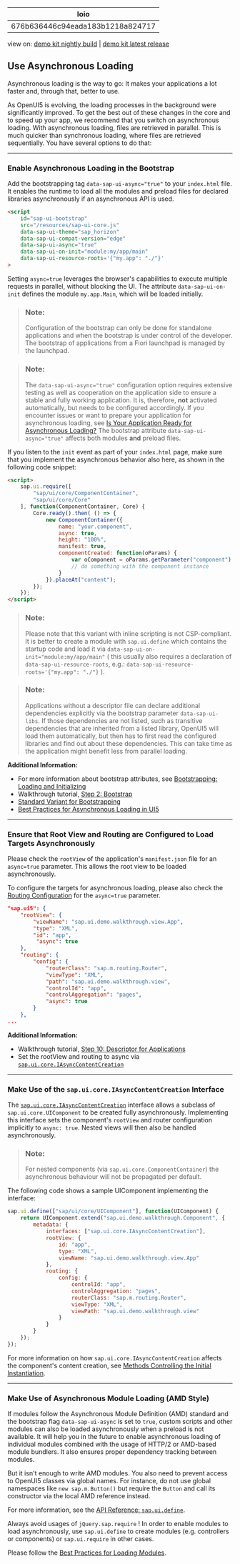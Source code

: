 <!-- loio676b636446c94eada183b1218a824717 -->

| loio |
| -----|
| 676b636446c94eada183b1218a824717 |

<div id="loio">

view on: [demo kit nightly build](https://sdk.openui5.org/nightly/#/topic/676b636446c94eada183b1218a824717) | [demo kit latest release](https://sdk.openui5.org/topic/676b636446c94eada183b1218a824717)</div>

## Use Asynchronous Loading

Asynchronous loading is the way to go: It makes your applications a lot faster and, through that, better to use.

As OpenUI5 is evolving, the loading processes in the background were significantly improved. To get the best out of these changes in the core and to speed up your app, we recommend that you switch on asynchronous loading. With asynchronous loading, files are retrieved in parallel. This is much quicker than synchronous loading, where files are retrieved sequentially. You have several options to do that:

***

<a name="loio676b636446c94eada183b1218a824717__section_EALB"/>

### Enable Asynchronous Loading in the Bootstrap

Add the bootstrapping tag `data-sap-ui-async="true"` to your `index.html` file. It enables the runtime to load all the modules and preload files for declared libraries asynchronously if an asynchronous API is used.

```html
<script 
	id="sap-ui-bootstrap"
	src="/resources/sap-ui-core.js"
	data-sap-ui-theme="sap_horizon"
	data-sap-ui-compat-version="edge"
	data-sap-ui-async="true"
	data-sap-ui-on-init="module:my/app/main"
	data-sap-ui-resource-roots='{"my.app": "./"}'
>
```

Setting `async=true` leverages the browser's capabilities to execute multiple requests in parallel, without blocking the UI. The attribute `data-sap-ui-on-init` defines the module `my.app.Main`, which will be loaded initially.

> ### Note:  
> Configuration of the bootstrap can only be done for standalone applications and when the bootstrap is under control of the developer. The bootstrap of applications from a Fiori launchpad is managed by the launchpad.

> ### Note:  
> The `data-sap-ui-async="true"` configuration option requires extensive testing as well as cooperation on the application side to ensure a stable and fully working application. It is, therefore, **not** activated automatically, but needs to be configured accordingly. If you encounter issues or want to prepare your application for asynchronous loading, see [Is Your Application Ready for Asynchronous Loading?](Is_Your_Application_Ready_for_Asynchronous_Loading_493a15a.md) The bootstrap attribute `data-sap-ui-async="true"` affects both modules **and** preload files.

If you listen to the `init` event as part of your `index.html` page, make sure that you implement the asynchronous behavior also here, as shown in the following code snippet:

```html
<script>
    sap.ui.require([
        "sap/ui/core/ComponentContainer",
        "sap/ui/core/Core"
    ], function(ComponentContainer, Core) {
        Core.ready().then( () => {
            new ComponentContainer({
                name: "your.component",
                async: true,
                height: "100%",
                manifest: true,
                componentCreated: function(oParams) {
                    var oComponent = oParams.getParameter("component");
                    // do something with the component instance
                }
            }).placeAt("content");
        });
    });
</script>
```

> ### Note:  
> Please note that this variant with inline scripting is not CSP-compliant. It is better to create a module with `sap.ui.define` which contains the startup code and load it via `data-sap-ui-on-init="module:my/app/main"` \( this usually also requires a declaration of `data-sap-ui-resource-roots`, e.g.: `data-sap-ui-resource-roots='{"my.app": "./"}` \).

> ### Note:  
> Applications without a descriptor file can declare additional dependencies explicitly via the bootstrap parameter `data-sap-ui-libs`. If those dependencies are not listed, such as transitive dependencies that are inherited from a listed library, OpenUI5 will load them automatically, but then has to first read the configured libraries and find out about these dependencies. This can take time as the application might benefit less from parallel loading.

**Additional Information:**

-   For more information about bootstrap attributes, see [Bootstrapping: Loading and Initializing](Bootstrapping_Loading_and_Initializing_a04b0d1.md)
-   Walkthrough tutorial, [Step 2: Bootstrap](Step_2_Bootstrap_fe12df2.md)
-   [Standard Variant for Bootstrapping](Standard_Variant_for_Bootstrapping_91f1f45.md)
-   [Best Practices for Asynchronous Loading in UI5](https://blogs.sap.com/2018/12/18/ui5ers-buzz-41-best-practices-for-async-loading-in-ui5/)

***

<a name="loio676b636446c94eada183b1218a824717__section_RootViewRoutingConfiguration"/>

### Ensure that Root View and Routing are Configured to Load Targets Asynchronously

Please check the `rootView` of the application's `manifest.json` file for an `async=true` parameter. This allows the root view to be loaded asynchronously.

To configure the targets for asynchronous loading, please also check the [Routing Configuration](Routing_Configuration_9023130.md) for the `async=true` parameter.

```json
"sap.ui5": {
	"rootView": {
        "viewName": "sap.ui.demo.walkthrough.view.App",
        "type": "XML",
        "id": "app",
         "async": true
    },
    "routing": {
        "config": {
            "routerClass": "sap.m.routing.Router",
            "viewType": "XML",
            "path": "sap.ui.demo.walkthrough.view",
            "controlId": "app",
            "controlAggregation": "pages",
            "async": true
        }
    },
...
```

**Additional Information:**

-   Walkthrough tutorial, [Step 10: Descriptor for Applications](Step_10_Descriptor_for_Applications_8f93bf2.md)
-   Set the rootView and routing to async via [`sap.ui.core.IAsyncContentCreation`](https://sdk.openui5.org/api/sap.ui.core.IAsyncContentCreation)

***

<a name="loio676b636446c94eada183b1218a824717__section_AsyncInterface"/>

### Make Use of the `sap.ui.core.IAsyncContentCreation` Interface

The [`sap.ui.core.IAsyncContentCreation`](https://sdk.openui5.org/api/sap.ui.core.IAsyncContentCreation) interface allows a subclass of `sap.ui.core.UIComponent` to be created fully asynchronously. Implementing this interface sets the component's `rootView` and router configuration implicitly to `async: true`. Nested views will then also be handled asynchronously.

> ### Note:  
> For nested components \(via `sap.ui.core.ComponentContainer`\) the asynchronous behaviour will not be propagated per default.

The following code shows a sample UIComponent implementing the interface:

```js
sap.ui.define(["sap/ui/core/UIComponent"], function(UIComponent) {
	return UIComponent.extend("sap.ui.demo.walkthrough.Component", {
		metadata: {
			interfaces: ["sap.ui.core.IAsyncContentCreation"],
			rootView: {
				id: "app",
				type: "XML",
				viewName: "sap.ui.demo.walkthrough.view.App"
			},
			routing: {
				config: {
					controlId: "app",
					controlAggregation: "pages",
					routerClass: "sap.m.routing.Router",
					viewType: "XML",
					viewPath: "sap.ui.demo.walkthrough.view"
				}
			}
		}
	});
});
```

For more information on how `sap.ui.core.IAsyncContentCreation` affects the component's content creation, see [Methods Controlling the Initial Instantiation](Methods_Controlling_the_Initial_Instantiation_b430345.md).

***

<a name="loio676b636446c94eada183b1218a824717__section_AsyncModuleLoading"/>

### Make Use of Asynchronous Module Loading \(AMD Style\)

If modules follow the Asynchronous Module Definition \(AMD\) standard and the bootstrap flag `data-sap-ui-async` is set to `true`, custom scripts and other modules can also be loaded asynchronously when a preload is not available. It will help you in the future to enable asynchronous loading of individual modules combined with the usage of HTTP/2 or AMD-based module bundlers. It also ensures proper dependency tracking between modules.

But it isn't enough to write AMD modules. You also need to prevent access to OpenUI5 classes via global names. For instance, do not use global namespaces like `new sap.m.Button()` but require the `Button` and call its constructor via the local AMD reference instead.

For more information, see the [API Reference: `sap.ui.define`](https://sdk.openui5.org/api/sap.ui/methods/sap.ui.define). 

Always avoid usages of `jQuery.sap.require` ! In order to enable modules to load asynchronously, use `sap.ui.define` to create modules \(e.g. controllers or components\) or `sap.ui.require` in other cases.

Please follow the [Best Practices for Loading Modules](Best_Practices_for_Loading_Modules_00737d6.md).


